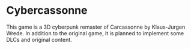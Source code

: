 # Cybercassonne
This game is a 3D cyberpunk remaster of Carcassonne by Klaus-Jurgen Wrede. In addition to the original game, it is planned to implement some DLCs and original content.
